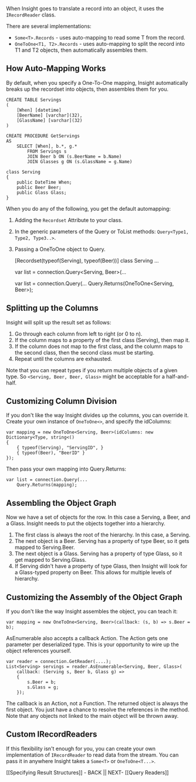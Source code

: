 When Insight goes to translate a record into an object, it uses the `IRecordReader` class.

There are several implementations:

* `Some<T>.Records` - uses auto-mapping to read some T from the record.
* `OneToOne<T1, T2>.Records` - uses auto-mapping to split the record into T1 and T2 objects, then automatically assembles them.

## How Auto-Mapping Works ##

By default, when you specify a One-To-One mapping, Insight automatically breaks up the recordset into objects, then assembles them for you.

	CREATE TABLE Servings
	(
		[When] [datetime]
		[BeerName] [varchar](32),
		[GlassName] [varchar](32)
	)

	CREATE PROCEDURE GetServings
	AS
		SELECT [When], b.*, g.*
			FROM Servings s
			JOIN Beer b ON (s.BeerName = b.Name)
			JOIN Glasses g ON (s.GlassName = g.Name)

	class Serving
	{
		public DateTime When;
		public Beer Beer;
		public Glass Glass;
	}

When you do any of the following, you get the default automapping:

1. Adding the `Recordset` Attribute to your class.
2. In the generic parameters of the Query or ToList methods: `Query<Type1, Type2, Type3..>`.
3. Passing a OneToOne object to Query.

	[Recordset(typeof(Serving), typeof(Beer))]
	class Serving
	...

	var list = connection.Query<Serving, Beer>(...

	var list = connection.Query(...
		Query.Returns(OneToOne<Serving, Beer>);

## Splitting up the Columns ##

Insight will split up the result set as follows:

1. Go through each column from left to right (or 0 to n).
1. If the column maps to a property of the first class (Serving), then map it.
1. If the column does not map to the first class, and the column maps to the second class, then the second class must be starting.
1. Repeat until the columns are exhausted.

Note that you can repeat types if you return multiple objects of a given type. So `<Serving, Beer, Beer, Glass>` might be acceptable for a half-and-half.

## Customizing Column Division ##

If you don't like the way Insight divides up the columns, you can override it. Create your own instance of `OneToOne<>`, and specify the idColumns:

	var mapping = new OneToOne<Serving, Beer>(idColumns: new Dictionary<Type, string<()
	{
		{ typeof(Serving), "ServingID", }
		{ typeof(Beer), "BeerID" }
	});

Then pass your own mapping into Query.Returns:

	var list = connection.Query(...
		Query.Returns(mapping);

## Assembling the Object Graph ##

Now we have a set of objects for the row. In this case a Serving, a Beer, and a Glass. Insight needs to put the objects together into a hierarchy. 

1. The first class is always the root of the hierarchy. In this case, a Serving.
1. The next object is a Beer. Serving has a property of type Beer, so it gets mapped to Serving.Beer.
1. The next object is a Glass. Serving has a property of type Glass, so it get mapped to Serving.Glass.
1. If Serving didn't have a property of type Glass, then Insight will look for a Glass-typed property on Beer. This allows for multiple levels of hierarchy.

## Customizing the Assembly of the Object Graph ##

If you don't like the way Insight assembles the object, you can teach it:

	var mapping = new OneToOne<Serving, Beer>(callback: (s, b) => s.Beer = b);

AsEnumerable<T> also accepts a callback Action. The Action gets one parameter per deserialized type. This is your opportunity to wire up the object references yourself.

	var reader = connection.GetReader(....);
	List<Serving> servings = reader.AsEnumerable<Serving, Beer, Glass>(
		callback: (Serving s, Beer b, Glass g) =>
		{
			s.Beer = b;
			s.Glass = g;
		});

The callback is an Action, not a Function. The returned object is always the first object. You just have a chance to resolve the references in the method. Note that any objects not linked to the main object will be thrown away.

## Custom IRecordReaders ##

If this flexibility isn't enough for you, you can create your own implementation of `IRecordReader` to read data from the stream. You can pass it in anywhere Insight takes a `Some<T>` or `OneToOne<T...>`.

[[Specifying Result Structures]] - BACK || NEXT- [[Query Readers]]